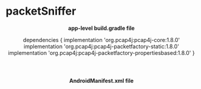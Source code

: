 # packetSniffer
<header>
  <p> <b>  app-level build.gradle file</b>

dependencies {
    implementation 'org.pcap4j:pcap4j-core:1.8.0'
    implementation 'org.pcap4j:pcap4j-packetfactory-static:1.8.0'
    implementation 'org.pcap4j:pcap4j-packetfactory-propertiesbased:1.8.0'
}

</p>
</header>

<div>
 <header><b>AndroidManifest.xml file</b></header> </div>
 <header1>
   <p>
<div>
<uses-permission android:name="android.permission.WRITE_EXTERNAL_STORAGE" />
</div>
  </p>
</header1>

